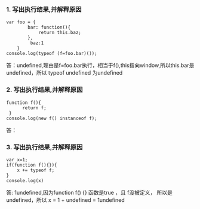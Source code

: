 ### 1. 写出执行结果,并解释原因
```
var foo = {
        bar: function(){
            return this.baz;
        },
         baz:1
    }
console.log(typeof (f=foo.bar)());
``` 
答：undefined,理由是f=foo.bar执行，相当于f(),this指向window,所以this.bar是undefined，所以
typeof undefined 为undefined

### 2. 写出执行结果,并解释原因
```
function f(){
      return f;
 }
console.log(new f() instanceof f);
```
答：

### 3. 写出执行结果,并解释原因
```
var x=1;
if(function f(){}){
    x += typeof f;
}
console.log(x)
```

答: 1undefined,因为function f() {} 函数是true ，且 f没被定义，
所以是undefined，所以 x = 1 + undefined = 1undefined
